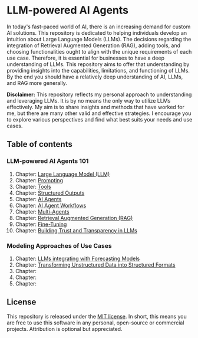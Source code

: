 # LLM-powered AI Agents

In today's fast-paced world of AI, there is an increasing demand for custom AI solutions. This repository is dedicated to helping individuals develop an intuition about Large Language Models (LLMs). The decisions regarding the integration of Retrieval Augmented Generation (RAG), adding tools, and choosing functionalities ought to align with the unique requirements of each use case. Therefore, it is essential for businesses to have a deep understanding of LLMs. This repository aims to offer that understanding by providing insights into the capabilities, limitations, and functioning of LLMs. By the end you should have a relatively deep understanding of AI, LLMs, and RAG more generally.

**Disclaimer:** This repository reflects my personal approach to understanding and leveraging LLMs. It is by no means the only way to utilize LLMs effectively. My aim is to share insights and methods that have worked for me, but there are many other valid and effective strategies. I encourage you to explore various perspectives and find what best suits your needs and use cases.

## Table of contents

### LLM-powered AI Agents 101

1. Chapter: [Large Language Model (LLM)](/src/llm.ipynb)
2. Chapter: [Prompting](/src/prompting.ipynb)
3. Chapter: [Tools](/src/tools.ipynb)
4. Chapter: [Structured Outputs](/src/structured_outputs.ipynb)
5. Chapter: [AI Agents](/src/ai_agents.ipynb)
6. Chapter: [AI Agent Workflows](/src/ai_agent_workflows.ipynb)
7. Chapter: [Multi-Agents](/src/multi_agents.ipynb)
8. Chapter: [Retrieval Augmented Generation (RAG)](/src/rag.ipynb)
9. Chapter: [Fine-Tuning](/src/fine_tuning.ipynb)
10. Chapter: [Building Trust and Transparency in LLMs](/src/trust_and_transparency.ipynb)

### Modeling Approaches of Use Cases

1. Chapter: [LLMs integrating with Forecasting Models]()
2. Chapter: [Transforming Unstructured Data into Structured Formats]()
3. Chapter: []()
4. Chapter: []()
5. Chapter: []()

## License

This repository is released under the [MIT license](/LICENSE). In short, this means you are free to use this software in any personal, open-source or commercial projects. Attribution is optional but appreciated.
